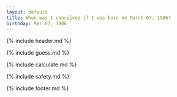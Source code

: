 ```yaml
---
layout: default
title: When was I conceived if I was born on March 07, 1906?
birthday: Mar 07, 1906
---
```


{% include header.md %}

{% include guess.md %}

{% include calculate.md %}

{% include safety.md %}

{% include footer.md %}



